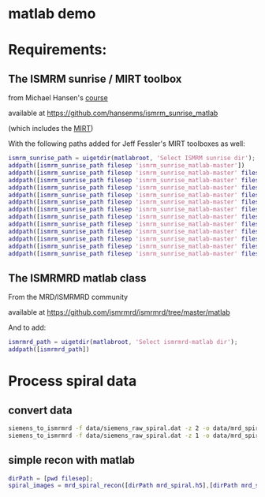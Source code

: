 # matlab demo

# Requirements: 
## The ISMRM sunrise / MIRT toolbox
from Michael Hansen's [course](http://hansenms.github.io/sunrise/)

available at https://github.com/hansenms/ismrm_sunrise_matlab

(which includes the [MIRT](https://web.eecs.umich.edu/~fessler/code/))

With the following paths added for Jeff Fessler's MIRT toolboxes as well:
```matlab
ismrm_sunrise_path = uigetdir(matlabroot, 'Select ISMRM sunrise dir');
addpath([ismrm_sunrise_path filesep 'ismrm_sunrise_matlab-master'])
addpath([ismrm_sunrise_path filesep 'ismrm_sunrise_matlab-master' filesep 'vdspiral'])
addpath([ismrm_sunrise_path filesep 'ismrm_sunrise_matlab-master' filesep 'irt' filesep 'utilities'])
addpath([ismrm_sunrise_path filesep 'ismrm_sunrise_matlab-master' filesep 'irt' filesep 'graph'])
addpath([ismrm_sunrise_path filesep 'ismrm_sunrise_matlab-master' filesep 'irt' filesep 'systems'])
addpath([ismrm_sunrise_path filesep 'ismrm_sunrise_matlab-master' filesep 'irt' filesep 'wls'])
addpath([ismrm_sunrise_path filesep 'ismrm_sunrise_matlab-master' filesep 'irt' filesep 'penalty'])
addpath([ismrm_sunrise_path filesep 'ismrm_sunrise_matlab-master' filesep 'irt' filesep 'general'])
addpath([ismrm_sunrise_path filesep 'ismrm_sunrise_matlab-master' filesep 'irt' filesep 'fbp'])
addpath([ismrm_sunrise_path filesep 'ismrm_sunrise_matlab-master' filesep 'irt' filesep 'nufft'])
addpath([ismrm_sunrise_path filesep 'ismrm_sunrise_matlab-master' filesep 'irt' filesep 'mri'])
addpath([ismrm_sunrise_path filesep 'ismrm_sunrise_matlab-master' filesep 'irt' filesep 'mex' filesep 'v7']) 
addpath([ismrm_sunrise_path filesep 'ismrm_sunrise_matlab-master' filesep 'irt' filesep 'mri'])
```

## The ISMRMRD matlab class
From the MRD/ISMRMRD community

available at
https://github.com/ismrmrd/ismrmrd/tree/master/matlab

And to add:
```matlab
ismrmrd_path = uigetdir(matlabroot, 'Select ismrmrd-matlab dir');
addpath([ismrmrd_path])
```

# Process spiral data
## convert data

```bash
siemens_to_ismrmrd -f data/siemens_raw_spiral.dat -z 2 -o data/mrd_spiral.h5 
siemens_to_ismrmrd -f data/siemens_raw_spiral.dat -z 1 -o data/mrd_spiral_noise.h5 
```

## simple recon with matlab
```matlab
dirPath = [pwd filesep];
spiral_images = mrd_spiral_recon([dirPath mrd_spiral.h5],[dirPath mrd_spiral_noise.h5])
```